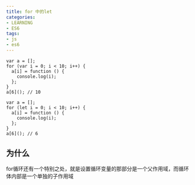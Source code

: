 ```yaml
---
title: for 中的let
categories: 
- LEARNING
- ES6
tags:
- js
- es6
---
```

```
var a = [];
for (var i = 0; i < 10; i++) {
  a[i] = function () {
    console.log(i);
  };
}
a[6](); // 10
```

```
var a = [];
for (let i = 0; i < 10; i++) {
  a[i] = function () {
    console.log(i);
  };
}
a[6](); // 6
```
## 为什么



for循环还有一个特别之处，就是设置循环变量的那部分是一个父作用域，而循环体内部是一个单独的子作用域